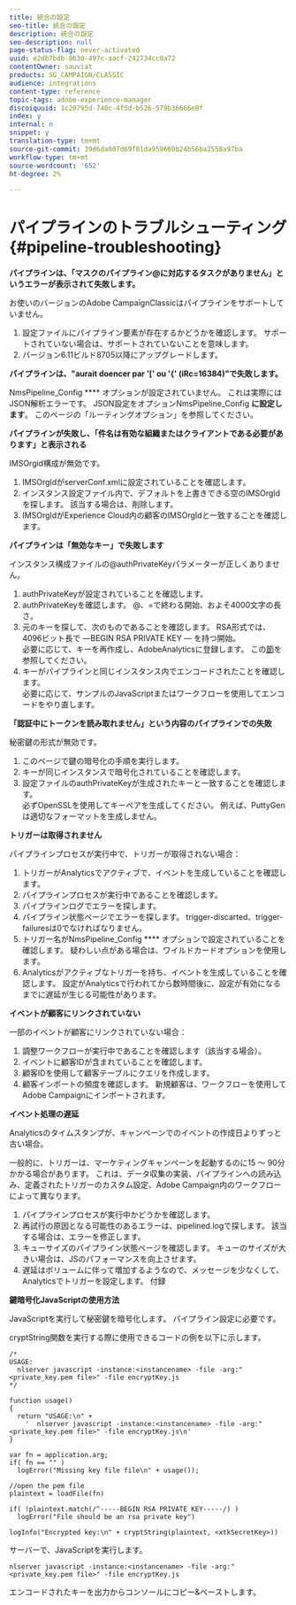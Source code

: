 ```yaml
---
title: 統合の設定
seo-title: 統合の設定
description: 統合の設定
seo-description: null
page-status-flag: never-activated
uuid: e2db7bdb-8630-497c-aacf-242734cc0a72
contentOwner: sauviat
products: SG_CAMPAIGN/CLASSIC
audience: integrations
content-type: reference
topic-tags: adobe-experience-manager
discoiquuid: 1c20795d-748c-4f5d-b526-579b36666e8f
index: y
internal: n
snippet: y
translation-type: tm+mt
source-git-commit: 39d6da007d69f81da959660b24b56ba2558a97ba
workflow-type: tm+mt
source-wordcount: '652'
ht-degree: 2%

---
```



# パイプラインのトラブルシューティング {#pipeline-troubleshooting}

**パイプラインは、「マスクのパイプライン@に対応するタスクがありません」というエラーが表示されて失敗します。**

お使いのバージョンのAdobe CampaignClassicはパイプラインをサポートしていません。

1. 設定ファイルにパイプライン要素が存在するかどうかを確認します。 サポートされていない場合は、サポートされていないことを意味します。
1. バージョン6.11ビルド8705以降にアップグレードします。

**パイプラインは、&quot;aurait doencer par &#39;[&#39; ou &#39;{&#39; (iRc=16384)&quot;で失敗します。**

NmsPipeline_Config **** オプションが設定されていません。 これは実際にはJSON解析エラーです。
JSON設定をオプションNmsPipeline_Config **に設定します**。 このページの「ルーティングオプション」を参照してください。

**パイプラインが失敗し、「件名は有効な組織またはクライアントである必要があります」と表示される**

IMSOrgid構成が無効です。

1. IMSOrgIdがserverConf.xmlに設定されていることを確認します。
1. インスタンス設定ファイル内で、デフォルトを上書きできる空のIMSOrgIdを探します。 該当する場合は、削除します。
1. IMSOrgIdがExperience Cloud内の顧客のIMSOrgIdと一致することを確認します。

**パイプラインは「無効なキー」で失敗します**

インスタンス構成ファイルの@authPrivateKeyパラメーターが正しくありません。

1. authPrivateKeyが設定されていることを確認します。
1. authPrivateKeyを確認します。 @、=で終わる開始、およそ4000文字の長さ。
1. 元のキーを探して、次のものであることを確認します。 RSA形式では、4096ビット長で —BEGIN RSA PRIVATE KEY — を持つ開始。
   <br> 必要に応じて、キーを再作成し、AdobeAnalyticsに登録します。 この[節](../../integrations/using/configuring-pipeline.md#oauth-client-creation)を参照してください。
1. キーがパイプラインと同じインスタンス内でエンコードされたことを確認します。 <br>必要に応じて、サンプルのJavaScriptまたはワークフローを使用してエンコードをやり直します。

**「認証中にトークンを読み取れません」という内容のパイプラインでの失敗**

秘密鍵の形式が無効です。

1. このページで鍵の暗号化の手順を実行します。
1. キーが同じインスタンスで暗号化されていることを確認します。
1. 設定ファイルのauthPrivateKeyが生成されたキーと一致することを確認します。 <br>必ずOpenSSLを使用してキーペアを生成してください。 例えば、PuttyGenは適切なフォーマットを生成しません。

**トリガーは取得されません**

パイプラインプロセスが実行中で、トリガーが取得されない場合：

1. トリガーがAnalyticsでアクティブで、イベントを生成していることを確認します。
1. パイプラインプロセスが実行中であることを確認します。
1. パイプラインログでエラーを探します。
1. パイプライン状態ページでエラーを探します。 trigger-discarted、trigger-failuresは0でなければなりません。
1. トリガー名がNmsPipeline_Config **** オプションで設定されていることを確認します。 疑わしい点がある場合は、ワイルドカードオプションを使用します。
1. Analyticsがアクティブなトリガーを持ち、イベントを生成していることを確認します。 設定がAnalyticsで行われてから数時間後に、設定が有効になるまでに遅延が生じる可能性があります。

**イベントが顧客にリンクされていない**

一部のイベントが顧客にリンクされていない場合：

1. 調整ワークフローが実行中であることを確認します（該当する場合）。
1. イベントに顧客IDが含まれていることを確認します。
1. 顧客IDを使用して顧客テーブルにクエリを作成します。
1. 顧客インポートの頻度を確認します。 新規顧客は、ワークフローを使用してAdobe Campaignにインポートされます。

**イベント処理の遅延**

Analyticsのタイムスタンプが、キャンペーンでのイベントの作成日よりずっと古い場合。

一般的に、トリガーは、マーケティングキャンペーンを起動するのに15 ～ 90分かかる場合があります。 これは、データ収集の実装、パイプラインへの読み込み、定義されたトリガーのカスタム設定、Adobe Campaign内のワークフローによって異なります。

1. パイプラインプロセスが実行中かどうかを確認します。
1. 再試行の原因となる可能性のあるエラーは、pipelined.logで探します。 該当する場合は、エラーを修正します。
1. キューサイズのパイプライン状態ページを確認します。 キューのサイズが大きい場合は、JSのパフォーマンスを向上させます。
1. 遅延はボリュームに伴って増加するようなので、メッセージを少なくして、Analyticsでトリガーを設定します。
付録

**鍵暗号化JavaScriptの使用方法**

JavaScriptを実行して秘密鍵を暗号化します。 パイプライン設定に必要です。

cryptString関数を実行する際に使用できるコードの例を以下に示します。

```
/*
USAGE:
  nlserver javascript -instance:<instancename> -file -arg:"<private_key.pem file>" -file encryptKey.js
*/
 
function usage()
{
  return "USAGE:\n" +
    '  nlserver javascript -instance:<instancename> -file -arg:"<private_key.pem file>" -file encryptKey.js\n'
}
 
var fn = application.arg;
if( fn == "" )
  logError("Missing key file file\n" + usage());
 
//open the pem file
plaintext = loadFile(fn)
 
if( !plaintext.match(/^-----BEGIN RSA PRIVATE KEY-----/) )
  logError("File should be an rsa private key")
 
logInfo("Encrypted key:\n" + cryptString(plaintext, <xtkSecretKey>))
```

サーバーで、JavaScriptを実行します。

```
nlserver javascript -instance:<instancename> -file -arg:"<private_key.pem file>" -file encryptKey.js
```

エンコードされたキーを出力からコンソールにコピー&amp;ペーストします。